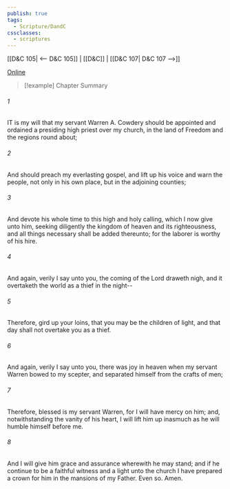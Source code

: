 ```yaml
---
publish: true
tags:
  - Scripture/DandC
cssclasses:
  - scriptures
---
```

[[D&C 105| <-- D&C 105]] | [[D&C]] | [[D&C 107| D&C 107 -->]]

[Online](https://churchofjesuschrist.org/study/scriptures/dc-testament/dc/106?lang=eng)

>[!example] Chapter Summary
>
###### 1
IT is my will that my servant Warren A. Cowdery should be appointed and ordained a presiding high priest over my church, in the land of Freedom and the regions round about;
###### 2
And should preach my everlasting gospel, and lift up his voice and warn the people, not only in his own place, but in the adjoining counties;
###### 3
And devote his whole time to this high and holy calling, which I now give unto him, seeking diligently the kingdom of heaven and its righteousness, and all things necessary shall be added thereunto; for the laborer is worthy of his hire.
###### 4
And again, verily I say unto you, the coming of the Lord draweth nigh, and it overtaketh the world as a thief in the night--
###### 5
Therefore, gird up your loins, that you may be the children of light, and that day shall not overtake you as a thief.
###### 6
And again, verily I say unto you, there was joy in heaven when my servant Warren bowed to my scepter, and separated himself from the crafts of men;
###### 7
Therefore, blessed is my servant Warren, for I will have mercy on him; and, notwithstanding the vanity of his heart, I will lift him up inasmuch as he will humble himself before me.
###### 8
And I will give him grace and assurance wherewith he may stand; and if he continue to be a faithful witness and a light unto the church I have prepared a crown for him in the mansions of my Father. Even so. Amen.




